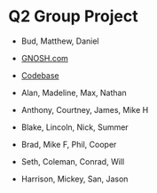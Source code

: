# Q2 Group Project

* Bud, Matthew, Daniel
* [GNOSH.com]('http://gnosh.herokuapp.com')
* [Codebase]('https://github.com/budaminof/snack_Basket')

* Alan, Madeline, Max, Nathan

* Anthony, Courtney, James, Mike H

* Blake, Lincoln, Nick, Summer

* Brad, Mike F, Phil, Cooper

* Seth, Coleman, Conrad, Will

* Harrison, Mickey, San, Jason
